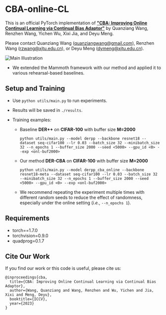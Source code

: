 # CBA-online-CL

This is an official PyTorch implementation of [**"CBA: Improving Online Continual Learning via Continual Bias Adaptor"**](https://arxiv.org/abs/2308.06925) by Quanziang Wang, Renzhen Wang, Yichen Wu, Xixi Jia, and Deyu Meng.

Please contact Quanziang Wang ([quanziangwang@gmail.com](mailto:quanziangwang@gmail.com)), Renzhen Wang ([rzwang@xjtu.edu.cn](mailto:rzwang@xjtu.edu.cn)), or Deyu Meng ([dymeng@xjtu.edu.cn](mailto:dymeng@xjtu.edu.cn)).

![Main Illustration](https://github.com/wqza/CBA-online-CL/blob/main/pics/main_illustration.png)

* We extended the Mammoth framework with our method and applied it to various rehearsal-based baselines.



## Setup and Training

* Use `python utils/main.py` to run experiments.

* Results will be saved in `./results`.

* Training examples:

  * Baseline **DER++** on **CIFAR-100** with buffer size **M=2000**

    `python utils/main.py --model derpp --backbone resnet18 --dataset seq-cifar100 --lr 0.03 --batch_size 32 --minibatch_size 32 --n_epochs 1 --buffer_size 2000 --seed <5000> --gpu_id <0> --exp <onl-buf2000>`

  * Our method **DER-CBA** on **CIFAR-100** with buffer size **M=2000**

    `python utils/main.py --model derpp_cba_online --backbone resnet18-meta --dataset seq-cifar100 --lr 0.03 --batch_size 32 --minibatch_size 32 --n_epochs 1 --buffer_size 2000 --seed <5000> --gpu_id <0> --exp <onl-buf2000>`

  * We recommend repeating the experiment multiple times with different random seeds to reduce the effect of randomness, especially under the online setting (*i.e.*, `--n_epochs 1`).



## Requirements

* torch==1.7.0
* torchvision=0.9.0
* quadprog=0.1.7



## Cite Our Work

If you find our work or this code is useful, please cite us:

```
@inproceedings{cba,
  title={CBA: Improving Online Continual Learning via Continual Bias Adaptor},
  author={Wang, Quanziang and Wang, Renzhen and Wu, Yichen and Jia, Xixi and Meng, Deyu},
  booktitle={ICCV},
  year={2023}
}
```









